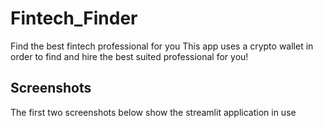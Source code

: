 # Fintech_Finder
Find the best fintech professional for you
This app uses a crypto wallet in order to find and hire the best suited professional for you!
## Screenshots
The first two screenshots below show the streamlit application in use
